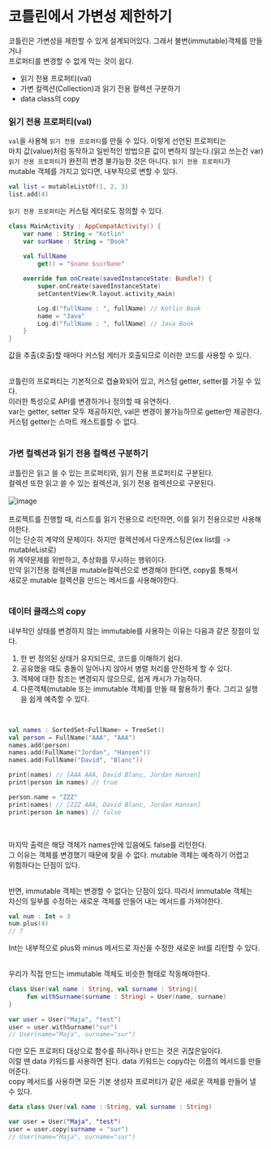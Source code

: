 # 코틀린에서 가변성 제한하기

코틀린은 가변성을 제한할 수 있게 설계되어있다. 그래서 불변(immutable)객체를 만들거나<br>
프로퍼티를 변경할 수 없게 막는 것이 쉽다.


<ul>
<li>읽기 전용 프로퍼티(val)</li>
<li>가변 컬렉션(Collection)과 읽기 전용 컬렉션 구분하기</li>
<li>data class의 copy</li>
</ul>


### 읽기 전용 프로퍼티(val)
`val`을 사용해 `읽기 전용 프로퍼티`를 만들 수 있다. 이렇게 선언된 프로퍼티는<br>
마치 값(value)처럼 동작하고 일반적인 방법으론 값이 변하지 않는다.(읽고 쓰는건 var)<br>
`읽기 전용 프로퍼티`가 완전히 변경 불가능한 것은 아니다. `읽기 전용 프로퍼티`가<br>
mutable 객체를 가지고 있다면, 내부적으로 변할 수 있다.
~~~kotlin
val list = mutableListOf(1, 2, 3)
list.add(4)
~~~
`읽기 전용 프로퍼티`는 커스텀 게터로도 정의할 수 있다.<br>
~~~kotlin
class MainActivity : AppCompatActivity() {
    var name : String = "Kotlin"
    var surName : String = "Book"
    
    val fullName
        get() = "$name $surName"

    override fun onCreate(savedInstanceState: Bundle?) {
        super.onCreate(savedInstanceState)
        setContentView(R.layout.activity_main)

        Log.d("fullName : ", fullName) // Kotlin Book
        name = "Java"
        Log.d("fullName : ", fullName) // Java Book
    }
}
~~~
값을 추출(호출)할 때마다 커스텀 게터가 호출되므로 이러한 코드를 사용할 수 있다.

<br>
코틀린의 프로퍼티는 기본적으로 캡슐화되어 있고, 커스텀 getter, setter를 가질 수 있다.<br>
이러한 특성으로 API를 변경하거나 정의할 때 유연하다.<br>
var는 getter, setter 모두 제공하지만, val은 변경이 불가능하므로 getter만 제공한다.<br>
커스텀 getter는 스마트 캐스트를할 수 없다.
<br>
<br>

### 가변 컬렉션과 읽기 전용 컬렉션 구분하기

코틀린은 읽고 쓸 수 있는 프로퍼티와, 읽기 전용 프로퍼티로 구분된다.<br>
컬렉션 또한 읽고 쓸 수 있는 컬렉션과, 읽기 전용 컬렉션으로 구분된다.<br><br>
![image](https://user-images.githubusercontent.com/70135188/151337722-9ce50cb6-c830-4deb-973d-35273c40211c.png)
<br><br>
프로젝트를 진행할 때, 리스트를 읽기 전용으로 리턴하면, 이를 읽기 전용으로만 사용해야한다.<br>
이는 단순히 계약의 문제이다. 하지만 컬렉션에서 다운캐스팅은(ex list를 -> mutableList로)<br>
위 계약문제를 위반하고, 추상화를 무시하는 행위이다.<br>
만약 읽기전용 컬렉션을 mutable컬렉션으로 변경해야 한다면, copy를 통해서<br>
새로운 mutable 컬렉션을 만드는 메서드를 사용해야한다.
<br><br>

### 데이터 클래스의 copy
내부적인 상태를 변경하지 않는 immutable를 사용하는 이유는 다음과 같은 장점이 있다.

<ol>
    <li>한 번 정의된 상태가 유지되므로, 코드를 이해하기 쉽다.</li>
    <li>공유했을 때도 충돌이 일어나지 않아서 병렬 처리를 안전하게 할 수 있다.</li>
    <li>객체에 대한 참조는 변경되지 않으므로, 쉽게 캐시가 가능하다.</li>
    <li>다른객체(mutable 또는 immutable 객체)를 만들 때 활용하기 좋다. 그리고 실행을 쉽게 예측할 수 있다.</li>
</ol>
<br>

~~~kotlin
val names : SortedSet<FullName> = TreeSet()
val person = FullName("AAA", "AAA")
names.add(person)
names.add(FullName("Jordan", "Hansen"))
names.add(FullName("David", "Blanc"))

print(names) // [AAA AAA, David Blanc, Jordan Hansen]
print(person in names) // true

person.name = "ZZZ"
print(names) // [ZZZ AAA, David Blanc, Jordan Hansen]
print(person in names) // false
~~~
<br>

마지막 출력은 해당 객체가 names안에 있음에도 false를 리턴한다.<br>
그 이유는 객체를 변경했기 때문에 찾을 수 없다. mutable 객체는 예측하기 어렵고<br>
위험하다는 단점이 있다.<br><br>

반면, immutable 객체는 변경할 수 없다는 단점이 있다. 따라서 immutable 객체는<br>
자신의 일부를 수정하는 새로운 객체를 만들어 내는 메서드를 가져야한다.<br>

~~~kotlin
val num : Int = 3
num.plus(4)
// 7 
~~~
Int는 내부적으로 plus와 minus 메서드로 자신을 수정한 새로운 Int를 리턴할 수 있다.<br><br>

우리가 직접 만드는 immutable 객체도 비슷한 형태로 작동해야한다.<br>
~~~kotlin
class User(val name : String, val surname : String){
     fun withSurname(surname : String) = User(name, surname)
}
    
var user = User("Maja", "test")
user = user.withSurname("sur")
// User(name="Maja", surname="sur")
~~~
다만 모든 프로퍼티 대상으로 함수를 하나하나 만드는 것은 귀찮은일이다.<br>
이럴 땐 data 키워드를 사용하면 된다. data 키워드는 copy라는 이름의 메서드를 만들어준다.<br>
copy 메서드를 사용하면 모든 기본 생성자 프로퍼티가 같은 새로운 객체를 만들어 낼 수 있다.<br>

~~~kotlin
data class User(val name : String, val surname : String)

var user = User("Maja", "test")
user = user.copy(surname = "sur")
// User(name="Maja", surname="sur")
~~~


